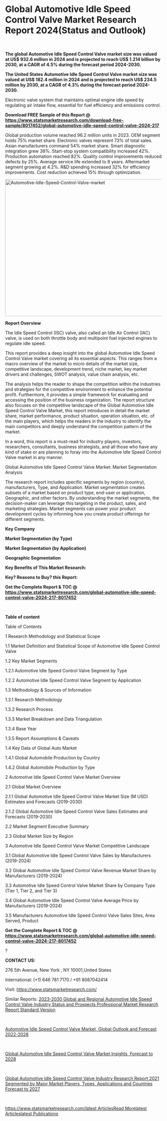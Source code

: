 <h1>Global Automotive Idle Speed Control Valve Market Research Report 2024(Status and Outlook)</h1><br/><p><strong>The global Automotive Idle Speed Control Valve market size was valued at US$ 932.6 million in 2024 and is projected to reach US$ 1.214 billion by 2030, at a <strong>CAGR</strong> of 4.5% during the forecast period 2024-2030.</strong></p>
 
 
 
 <p><strong>The United States Automotive Idle Speed Control Valve market size was valued at US$ 182.4 million in 2024 and is projected to reach US$ 234.5 million by 2030, at a <strong>CAGR</strong> of 4.3% during the forecast period 2024-2030.</strong></p>
 
 
 
 <p>Electronic valve system that maintains optimal engine idle speed by regulating air intake flow, essential for fuel efficiency and emissions control.</p>
 
 
 
 <p><strong>Download FREE Sample of this Report @ <a href="https://www.statsmarketresearch.com/download-free-sample/8017452/global-automotive-idle-speed-control-valve-2024-217">https://www.statsmarketresearch.com/download-free-sample/8017452/global-automotive-idle-speed-control-valve-2024-217</a></strong></p>
 
 
 
 <p>Global production volume reached 96.2 million units in 2023. OEM segment holds 75% market share. Electronic valves represent 73% of total sales. Asian manufacturers command 54% market share. Smart diagnostic integration grew 38%. Start-stop system compatibility increased 42%. Production automation reached 82%. Quality control improvements reduced defects by 25%. Average service life extended to 8 years. Aftermarket segment growing at 4.2%. R&D spending increased 32% for efficiency improvements. Cost reduction achieved 15% through optimization.</p>
 
 
 
 <p><img alt="Automotive-Idle-Speed-Control-Valve-market" src="https://www.grandresearchstore.com/assets/report-images/Automotive_Idle_Speed_Control_Valve_market.png" style="width: 730px; height: 438px;" /></p>
 
 
 
 <p><strong>Report Overview</strong></p>
 
 
 
 <p>The Idle Speed Control (ISC) valve, also called an Idle Air Control (IAC) valve, is used on both throttle body and multipoint fuel injected engines to regulate idle speed.</p>
 
 
 
 <p>This report provides a deep insight into the global Automotive Idle Speed Control Valve market covering all its essential aspects. This ranges from a macro overview of the market to micro details of the market size, competitive landscape, development trend, niche market, key market drivers and challenges, SWOT analysis, value chain analysis, etc.</p>
 
 
 
 <p>The analysis helps the reader to shape the competition within the industries and strategies for the competitive environment to enhance the potential profit. Furthermore, it provides a simple framework for evaluating and accessing the position of the business organization. The report structure also focuses on the competitive landscape of the Global Automotive Idle Speed Control Valve Market, this report introduces in detail the market share, market performance, product situation, operation situation, etc. of the main players, which helps the readers in the industry to identify the main competitors and deeply understand the competition pattern of the market.</p>
 
 
 
 <p>In a word, this report is a must-read for industry players, investors, researchers, consultants, business strategists, and all those who have any kind of stake or are planning to foray into the Automotive Idle Speed Control Valve market in any manner.</p>
 
 
 
 <p>Global Automotive Idle Speed Control Valve Market: Market Segmentation Analysis</p>
 
 
 
 <p>The research report includes specific segments by region (country), manufacturers, Type, and Application. Market segmentation creates subsets of a market based on product type, end-user or application, Geographic, and other factors. By understanding the market segments, the decision-maker can leverage this targeting in the product, sales, and marketing strategies. Market segments can power your product development cycles by informing how you create product offerings for different segments.</p>
 
 
 
 <p><strong>Key Company</strong></p>
 
 
 
 <p><strong>Market Segmentation (by Type)</strong></p>
 
 
 
 <p><strong>Market Segmentation (<strong>by Application</strong>)</strong></p>
 
 
 
 <p><strong>Geographic Segmentation</strong></p>
 
 
 
 <p><strong>Key Benefits of This Market Research:</strong></p>
 
 
 
 <p><strong>Key? <strong>Reasons to Buy</strong>? this Report:</strong></p>
 
 
 
 <div><b>Get the Complete Report & TOC @ <a href="https://www.statsmarketresearch.com/global-automotive-idle-speed-control-valve-2024-217-8017452">https://www.statsmarketresearch.com/global-automotive-idle-speed-control-valve-2024-217-8017452</a></b></div>
 
 
 
 <p><br />
 
 <b>Table of content</b></p>
 
 
 
 <p>Table of Contents<br />
 
 1 Research Methodology and Statistical Scope<br />
 
 1.1 Market Definition and Statistical Scope of Automotive Idle Speed Control Valve<br />
 
 1.2 Key Market Segments<br />
 
 1.2.1 Automotive Idle Speed Control Valve Segment by Type<br />
 
 1.2.2 Automotive Idle Speed Control Valve Segment by Application<br />
 
 1.3 Methodology & Sources of Information<br />
 
 1.3.1 Research Methodology<br />
 
 1.3.2 Research Process<br />
 
 1.3.3 Market Breakdown and Data Triangulation<br />
 
 1.3.4 Base Year<br />
 
 1.3.5 Report Assumptions & Caveats<br />
 
 1.4 Key Data of Global Auto Market<br />
 
 1.4.1 Global Automobile Production by Country<br />
 
 1.4.2 Global Automobile Production by Type<br />
 
 2 Automotive Idle Speed Control Valve Market Overview<br />
 
 2.1 Global Market Overview<br />
 
 2.1.1 Global Automotive Idle Speed Control Valve Market Size (M USD) Estimates and Forecasts (2019-2030)<br />
 
 2.1.2 Global Automotive Idle Speed Control Valve Sales Estimates and Forecasts (2019-2030)<br />
 
 2.2 Market Segment Executive Summary<br />
 
 2.3 Global Market Size by Region<br />
 
 3 Automotive Idle Speed Control Valve Market Competitive Landscape<br />
 
 3.1 Global Automotive Idle Speed Control Valve Sales by Manufacturers (2019-2024)<br />
 
 3.2 Global Automotive Idle Speed Control Valve Revenue Market Share by Manufacturers (2019-2024)<br />
 
 3.3 Automotive Idle Speed Control Valve Market Share by Company Type (Tier 1, Tier 2, and Tier 3)<br />
 
 3.4 Global Automotive Idle Speed Control Valve Average Price by Manufacturers (2019-2024)<br />
 
 3.5 Manufacturers Automotive Idle Speed Control Valve Sales Sites, Area Served, Product</p>
 
 
 
 <div><b>Get the Complete Report & TOC @ <a href="https://www.statsmarketresearch.com/global-automotive-idle-speed-control-valve-2024-217-8017452">https://www.statsmarketresearch.com/global-automotive-idle-speed-control-valve-2024-217-8017452</a></b></div>
 
 
 
 <p>? </p>
 
 
 
 <p><b>CONTACT US:</b><br />
 
 276 5th Avenue, New York , NY 10001,United States<br />
 
 International: (+1) 646 781 7170 / +91 8087042414<br />
 
 Visit: <a href="https://www.statsmarketresearch.com/">https://www.statsmarketresearch.com/</a><br />
 
 Similar Reports: <a href="https://www.statsmarketresearch.com/global-automotive-idle-speed-control-valve-2024-217-8017452">2023-2030 Global and Regional Automotive Idle Speed Control Valve Industry Status and Prospects Professional Market Research Report Standard Version</a><br />
 
 <br />
 
 <a href="https://www.statsmarketresearch.com/global-automotive-idle-speed-control-valve-2024-217-8017452">Automotive Idle Speed Control Valve Market, Global Outlook and Forecast 2022-2028</a><br />
 
 <br />
 
 <a href="https://www.statsmarketresearch.com/global-automotive-idle-speed-control-valve-2024-217-8017452">Global Automotive Idle Speed Control Valve Market Insights, Forecast to 2028</a><br />
 
 <br />
 
 <a href="https://www.statsmarketresearch.com/global-automotive-idle-speed-control-valve-2024-217-8017452">Global Automotive Idle Speed Control Valve Industry Research Report 2021 Segmented by Major Market Players, Types, Applications and Countries Forecast to 2027</a><br />
 
 <br />
 
 <a href="https://gyeongbokgung.com">https://www.statsmarketresearch.com/</a><a href="https://hallyeomaritime.com">latest Articles</a><a href="https://jingwansa.com">Read More</a><a href="https://nguoiviet.jp/">latest Articles</a><a href="https://www.intelmarketresearch.com/">latest Publications</a></p>